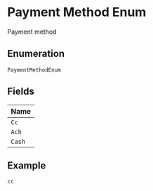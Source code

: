 
# Payment Method Enum

Payment method

## Enumeration

`PaymentMethodEnum`

## Fields

| Name |
|  --- |
| `Cc` |
| `Ach` |
| `Cash` |

## Example

```
cc
```


